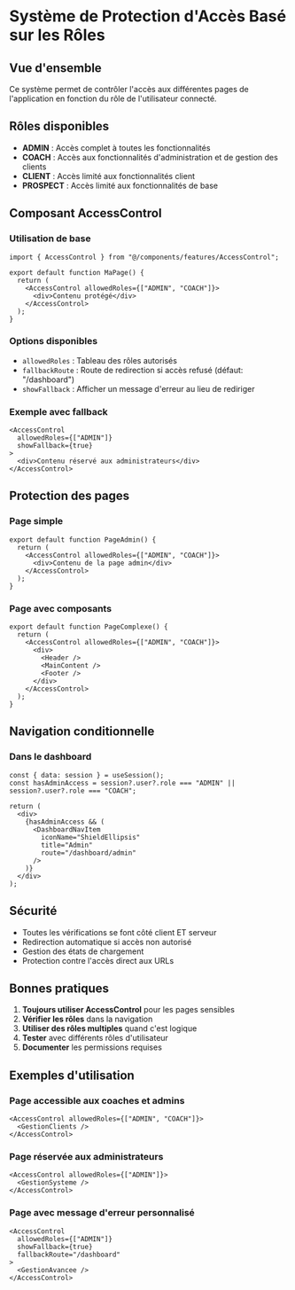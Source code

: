 # Système de Protection d'Accès Basé sur les Rôles

## Vue d'ensemble

Ce système permet de contrôler l'accès aux différentes pages de l'application en fonction du rôle de l'utilisateur connecté.

## Rôles disponibles

- **ADMIN** : Accès complet à toutes les fonctionnalités
- **COACH** : Accès aux fonctionnalités d'administration et de gestion des clients
- **CLIENT** : Accès limité aux fonctionnalités client
- **PROSPECT** : Accès limité aux fonctionnalités de base

## Composant AccessControl

### Utilisation de base

```tsx
import { AccessControl } from "@/components/features/AccessControl";

export default function MaPage() {
  return (
    <AccessControl allowedRoles={["ADMIN", "COACH"]}>
      <div>Contenu protégé</div>
    </AccessControl>
  );
}
```

### Options disponibles

- `allowedRoles` : Tableau des rôles autorisés
- `fallbackRoute` : Route de redirection si accès refusé (défaut: "/dashboard")
- `showFallback` : Afficher un message d'erreur au lieu de rediriger

### Exemple avec fallback

```tsx
<AccessControl 
  allowedRoles={["ADMIN"]} 
  showFallback={true}
>
  <div>Contenu réservé aux administrateurs</div>
</AccessControl>
```

## Protection des pages

### Page simple

```tsx
export default function PageAdmin() {
  return (
    <AccessControl allowedRoles={["ADMIN", "COACH"]}>
      <div>Contenu de la page admin</div>
    </AccessControl>
  );
}
```

### Page avec composants

```tsx
export default function PageComplexe() {
  return (
    <AccessControl allowedRoles={["ADMIN", "COACH"]}>
      <div>
        <Header />
        <MainContent />
        <Footer />
      </div>
    </AccessControl>
  );
}
```

## Navigation conditionnelle

### Dans le dashboard

```tsx
const { data: session } = useSession();
const hasAdminAccess = session?.user?.role === "ADMIN" || session?.user?.role === "COACH";

return (
  <div>
    {hasAdminAccess && (
      <DashboardNavItem
        iconName="ShieldEllipsis"
        title="Admin"
        route="/dashboard/admin"
      />
    )}
  </div>
);
```

## Sécurité

- Toutes les vérifications se font côté client ET serveur
- Redirection automatique si accès non autorisé
- Gestion des états de chargement
- Protection contre l'accès direct aux URLs

## Bonnes pratiques

1. **Toujours utiliser AccessControl** pour les pages sensibles
2. **Vérifier les rôles** dans la navigation
3. **Utiliser des rôles multiples** quand c'est logique
4. **Tester** avec différents rôles d'utilisateur
5. **Documenter** les permissions requises

## Exemples d'utilisation

### Page accessible aux coaches et admins

```tsx
<AccessControl allowedRoles={["ADMIN", "COACH"]}>
  <GestionClients />
</AccessControl>
```

### Page réservée aux administrateurs

```tsx
<AccessControl allowedRoles={["ADMIN"]}>
  <GestionSysteme />
</AccessControl>
```

### Page avec message d'erreur personnalisé

```tsx
<AccessControl 
  allowedRoles={["ADMIN"]} 
  showFallback={true}
  fallbackRoute="/dashboard"
>
  <GestionAvancee />
</AccessControl>
```
